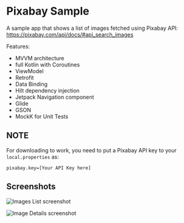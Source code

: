 # Pixabay Sample

A sample app that shows a list of images fetched using Pixabay API:
https://pixabay.com/api/docs/#api_search_images

Features:
* MVVM architecture
* full Kotlin with Coroutines
* ViewModel
* Retrofit
* Data Binding
* Hilt dependency injection
* Jetpack Navigation component
* Glide
* GSON
* MockK for Unit Tests

## NOTE
For downloading to work, you need to put a Pixabay API key to your `local.properties` as:
```
pixabay.key=[Your API Key here]
```

## Screenshots
![Images List screenshot](/screenshots/list_screenshots.png)

![Image Details screenshot](/screenshots/details_screenshots.png)
